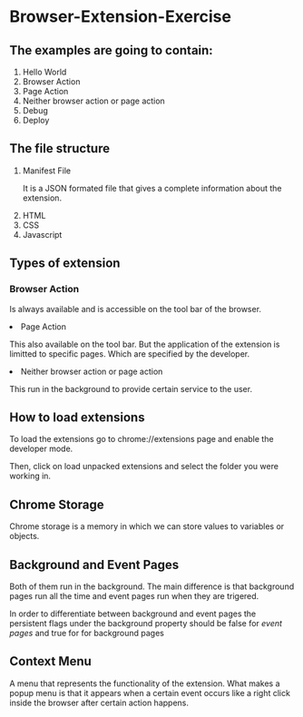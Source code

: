 # Browser-Extension-Exercise

## The examples are going to contain:
<ol>
<li>Hello World</li>
<li>Browser Action</li>
<li>Page Action</li>
<li>Neither browser action or page action</li>
<li>Debug</li>
<li>Deploy</li>
</ol>

<h2>The file structure</h2>
<ol>
    <li>Manifest File<br/><p>It is a JSON formated file that gives a complete information about the extension.</p></li>
    <li>HTML</li>
    <li>CSS</li>
    <li>Javascript</li>
</ol>

<h2>Types of extension</h2>
<h3>Browser Action</h3>
<p>Is always available and is accessible on the tool bar of the browser.</p>
<li>Page Action</li>
<p>This also available on the tool bar. But the application of the extension is limitted to specific pages. Which are specified by the developer.</p>
<li>Neither browser action or page action</li>
<p>This run in the background to provide certain service to the user.</p>

<h2>How to load extensions</h2>
<p>To load the extensions go to chrome://extensions page and enable the developer mode.</p>
<p>Then, click on load unpacked extensions and select the folder you were working in.</p>
<h2>Chrome Storage</h2>
<p>Chrome storage is a memory in which we can store values to variables or objects.</p>

<h2>Background and Event Pages</h2>
<p>
Both of them run in the background. The main difference is that background pages run all the time and event pages run when they are trigered.
</p>
<p>In order to differentiate between background and event pages the persistent flags under the background property should be false for <em>event pages</em> and true for <em></em> for background pages</p>

<h2>Context Menu</h2>
<p>A menu that represents the functionality of the extension. What makes a popup menu is that it appears when a certain event occurs like a right click inside the browser after certain action happens.</p>
